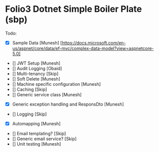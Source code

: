 # Folio3 Dotnet Simple Boiler Plate (sbp)

Todo:

- [x] Sample Data          [Munesh] [https://docs.microsoft.com/en-us/aspnet/core/data/ef-mvc/complex-data-model?view=aspnetcore-5.0]
- [] JWT Setup            [Munesh]
- [] Audit Logging        [Obaid]
- [] Multi-tenancy        [Skip]
- [] Soft Delete          [Munesh]
- [] Machine specific configuration [Munesh]
- [] Caching              [Skip]
- [] Generic service class [Munesh]
- [x] Generic exception handling and ResponsDto [Munesh]
- [] Logging            [Skip]
- [x] Automapping        [Munesh] 
- [] Email templating?  [Skip]
- [] Generic email service? [Skip]
- [] Unit testing [Munesh]
